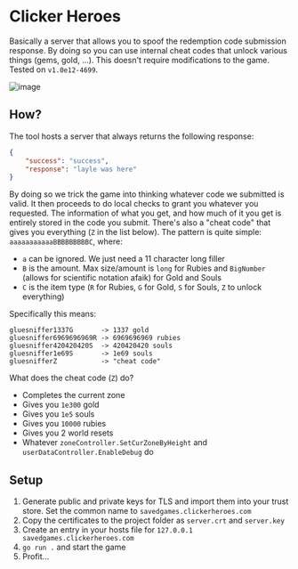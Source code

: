 # Clicker Heroes
Basically a server that allows you to spoof the redemption code submission response. By doing so you can use internal cheat codes that unlock various things (gems, gold, ...). This doesn't require modifications to the game. Tested on `v1.0e12-4699`.  

![image](https://github.com/ioncodes/clickerheroes/assets/18533297/55f750a6-da3e-4b1c-bcbc-15e09cba0353)

## How?
The tool hosts a server that always returns the following response:
```json
{
    "success": "success",
    "response": "layle was here"
}
```

By doing so we trick the game into thinking whatever code we submitted is valid. It then proceeds to do local checks to grant you whatever you requested. The information of what you get, and how much of it you get is entirely stored in the code you submit. There's also a "cheat code" that gives you everything (`Z` in the list below). The pattern is quite simple: `aaaaaaaaaaaBBBBBBBBBC`, where:
* `a` can be ignored. We just need a 11 character long filler
* `B` is the amount. Max size/amount is `long` for Rubies and `BigNumber` (allows for scientific notation afaik) for Gold and Souls 
* `C` is the item type (`R` for Rubies, `G` for Gold, `S` for Souls, `Z` to unlock everything)

Specifically this means:
```
gluesniffer1337G       -> 1337 gold
gluesniffer6969696969R -> 6969696969 rubies
gluesniffer420420420S  -> 420420420 souls
gluesniffer1e69S       -> 1e69 souls
gluesnifferZ           -> "cheat code"
```

What does the cheat code (`Z`) do?
* Completes the current zone
* Gives you `1e300` gold
* Gives you `1e5` souls
* Gives you `10000` rubies
* Gives you 2 world resets
* Whatever `zoneController.SetCurZoneByHeight` and `userDataController.EnableDebug` do

## Setup
1. Generate public and private keys for TLS and import them into your trust store. Set the common name to `savedgames.clickerheroes.com`
2. Copy the certificates to the project folder as `server.crt` and `server.key`
3. Create an entry in your hosts file for `127.0.0.1 savedgames.clickerheroes.com`
4. `go run .` and start the game
4. Profit...
